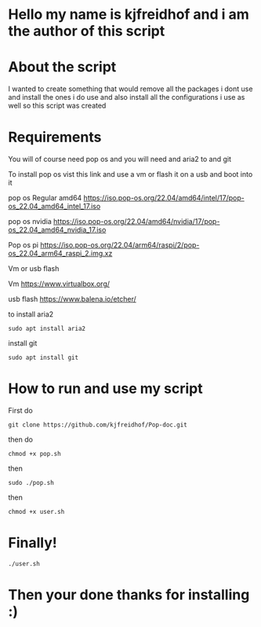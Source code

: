 # Hello my name is kjfreidhof and i am the author of this script 

# About the script 

I wanted to create something that would remove all the packages i dont use and install the ones i do use and also install
all the configurations i use as well so this script was created 

# Requirements 
You will of course need pop os and you will need and aria2 to and git 

To install pop os vist this link and use a vm or flash it on a usb and boot into it 

pop os Regular amd64 
https://iso.pop-os.org/22.04/amd64/intel/17/pop-os_22.04_amd64_intel_17.iso

pop os nvidia 
https://iso.pop-os.org/22.04/amd64/nvidia/17/pop-os_22.04_amd64_nvidia_17.iso

Pop os pi 
https://iso.pop-os.org/22.04/arm64/raspi/2/pop-os_22.04_arm64_raspi_2.img.xz

Vm or usb flash 

Vm
https://www.virtualbox.org/

usb flash
https://www.balena.io/etcher/

to install aria2 

```
sudo apt install aria2

```

install git 

```
sudo apt install git 

```
# How to run and use my script 

First  do 

```
git clone https://github.com/kjfreidhof/Pop-doc.git

```

then do 

```
chmod +x pop.sh

```
then 

```
sudo ./pop.sh

```

then 

``` 
chmod +x user.sh 

```
# Finally! 

```
./user.sh

```
# Then your done thanks for installing :)














